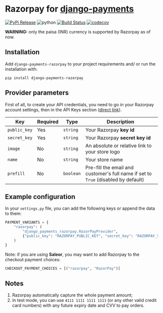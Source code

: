 # Razorpay for [django-payments](https://github.com/jazzband/django-payments)

[![PyPi Release](https://img.shields.io/pypi/v/django-payments-razorpay.svg)](https://pypi.org/project/django-payments-razorpay/)
![python](https://img.shields.io/pypi/pyversions/django-payments-razorpay.svg)
[![Build Status](https://travis-ci.com/NyanKiyoshi/django-payments-razorpay.svg?branch=master)](https://travis-ci.com/NyanKiyoshi/django-payments-razorpay)
[![codecov](https://codecov.io/gh/NyanKiyoshi/django-payments-razorpay/branch/master/graph/badge.svg)](https://codecov.io/gh/NyanKiyoshi/django-payments-razorpay)

**WARNING:** only the paisa (INR) currency is supported by Razorpay as of now.

## Installation
Add `django-payments-razorpay` to your project requirements
and/ or run the installation with:
```shell
pip install django-payments-razorpay
```


## Provider parameters
First of all, to create your API credentials, you need to go in your Razorpay account settings,
then in the API Keys section ([direct link](https://dashboard.razorpay.com/#/app/keys)).

| Key          | Required | Type      | Description |
| ------------ | -------  | --------- | ----------- |
| `public_key` | Yes      | `string`  | Your Razorpay **key id**        |
| `secret_key` | Yes      | `string`  | Your Razorpay **secret key id** |
| `image`      | No       | `string`  | An absolute or relative link to your store logo |
| `name`       | No       | `string`  | Your store name |
| `prefill`    | No       | `boolean` | Pre-fill the email and customer's full name if set to `True` (disabled by default) |


## Example configuration

In your `settings.py` file, you can add the following keys or append the data to them:

```python
PAYMENT_VARIANTS = {
    "razorpay": (
        "django_payments_razorpay.RazorPayProvider",
        {"public_key": "RAZORPAY_PUBLIC_KEY", "secret_key": "RAZORPAY_SECRET_KEY"},
    )
}
```

Note: if you are using **Saleor**, you may want to add Razorpay to the checkout payment choices:

```python
CHECKOUT_PAYMENT_CHOICES = [("razorpay", "RazorPay")]
```


## Notes
1. Razorpay automatically capture the whole payment amount;
2. In test mode, you can use `4111 1111 1111 1111` (or any other valid credit card numbers)
with any future expiry date and CVV to pay orders.
